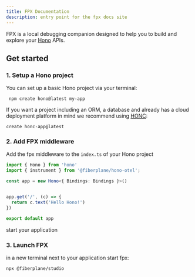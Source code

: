 ```yaml
---
title: FPX Documentation
description: entry point for the fpx docs site
---
```


FPX is a local debugging companion designed to help you to build and explore your [Hono](https://www.hono.dev) APIs. 

## Get started
### 1. Setup a Hono project
You can set up a basic Hono project via your terminal:
```
 npm create hono@latest my-app 
 ```


If you want a project including an ORM, a database and already has a cloud deployment platform in mind we recommend using [HONC](https://honc.dev/):

```
create honc-app@latest 
```

### 2. Add FPX middleware
Add the fpx middleware to the `index.ts` of your Hono project

```typescript
import { Hono } from 'hono'
import { instrument } from '@fiberplane/hono-otel';

const app = new Hono<{ Bindings: Bindings }>()


app.get('/', (c) => {
  return c.text('Hello Hono!')
})

export default app
```

start your application

### 3. Launch FPX
in a new terminal next to your application start fpx:
```
npx @fiberplane/studio
```
